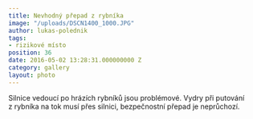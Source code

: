 ```yaml
---
title: Nevhodný přepad z rybníka
image: "/uploads/DSCN1400_1000.JPG"
author: lukas-polednik
tags:
- rizikové místo
position: 36
date: 2016-05-02 13:28:31.000000000 Z
category: gallery
layout: photo
---
```

Silnice vedoucí po hrázích rybníků jsou problémové. Vydry při putování
z rybníka na tok musí přes silnici, bezpečnostní přepad je neprůchozí.
